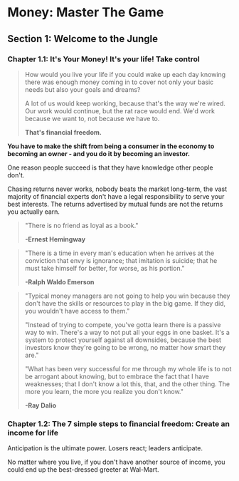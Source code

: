 # Money: Master The Game

## Section 1: Welcome to the Jungle

### Chapter 1.1: It's Your Money! It's your life! Take control

> How would you live your life if you could wake up each day knowing there was enough money coming in to cover not only your basic needs but also your goals and dreams? 
>
> A lot of us would keep working, because that's the way we're wired. Our work would continue, but the rat race would end. We'd work because we want to, not because we have to.
>
> **That's financial freedom.**

**You have to make the shift from being a consumer in the economy to becoming an owner - and you do it by becoming an investor.**

One reason people succeed is that they have knowledge other people don't.

Chasing returns never works, nobody beats the market long-term, the vast majority of financial experts don't have a legal responsibility to serve your best interests. The returns advertised by mutual funds are not the returns you actually earn. 

> "There is no friend as loyal as a book."
>
> **-Ernest Hemingway**

> "There is a time in every man's education when he arrives at the conviction that envy is ignorance; that imitation is suicide; that he must take himself for better, for worse, as his portion."
>
> **-Ralph Waldo Emerson**

> "Typical money managers are not going to help you win because they don't have the skills or resources to play in the big game. If they did, you wouldn't have access to them."
>
> "Instead of trying to compete, you've gotta learn there is a passive way to win. There's a way to not put all your eggs in one basket. It's a system to protect yourself against all downsides, because the best investors know they're going to be wrong, no matter how smart they are."
>
> "What has been very successful for me through my whole life is to not be arrogant about knowing, but to embrace the fact that I have weaknesses; that I don't know a lot this, that, and the other thing. The more you learn, the more you realize you don't know."
>
> **-Ray Dalio**

### Chapter 1.2: The 7 simple steps to financial freedom: Create an income for life

Anticipation is the ultimate power. Losers react; leaders anticipate.

No matter where you live, if you don't have another source of income, you could end up the best-dressed greeter at Wal-Mart.

